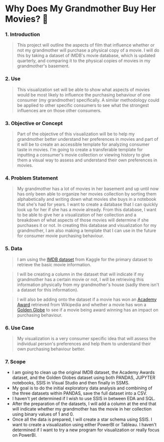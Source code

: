 # **Why Does My Grandmother Buy Her Movies?** :movie_camera:
### **1. Introduction**
> This project will outline the aspects of film that influence whether or not my grandmother will purchase a physical copy of a movie. I will do this by taking a dataset of IMDB's movie database, which is updated quarterly, and comparing it to the physical copies of movies in my grandmother's basement.

### **2. Use**
> This visualization set will be able to show what aspects of movies would be most likely to influence the purchasing behaviour of one consumer (my grandmother) specifically. A similar methodology could be applied to other specific consumers to see what the strongest influences are on those other consumers.

### **3. Objective or Concept**
> Part of the objective of this visualization will be to help my grandmother better understand her preferences in movies and part of it will be to create an accessible template for analyzing consumer taste in movies. I'm going to create a transferable template for inputting a consumer's movie collection or viewing history to give them a visual way to assess and understand their own preferences in movies. 

### **4. Problem Statement**
> My grandmother has a lot of movies in her basement and up until now has only been able to organize her movies collection by sorting them alphabetically and writing down what movies she buys in a notebook that she's had for years. I want to create a database that I can quickly look up for her if she has a movie already. From this database, I want to be able to give her a visualization of her collection and a breakdown of what aspects of those movies will determine if she purchases it or not. In creating this database and visualization for my grandmother, I am also making a template that I can use in the future for consumer movie purchasing behaviour.

### **5. Data**
> I am using the [IMDB dataset](https://www.kaggle.com/datasets/rajugc/imdb-movies-dataset-based-on-genre) from Kaggle for the primary dataset to retrieve the basic movie information. 

> I will be creating a column in the dataset that will indicate if my grandmother has a certain movie or not, I will be retrieving this information physically from my grandmother's house (sadly there isn't a dataset for this information). 

>I will also be adding onto the dataset if a movie has won an [Academy Award](https://en.wikipedia.org/wiki/List_of_Academy_Award-winning_films) retrieved from Wikipedia and whether a movie has won a [Golden Globe](https://en.wikipedia.org/wiki/List_of_Golden_Globe_winners) to see if a movie being award winning has an impact on purchasing behaviour.

### **6. Use Case**
> My visualization is a very consumer specific idea that will assess the individual person's preferences and help them to understand their own purchasing behaviour better.

### **7. Scope**
    
- I am going to clean up the original IMDB dataset, the Academy Awards dataset, and the Golden Globes dataset using both PANDAS, JUPYTER notebooks, SSIS in Visual Studio and then finally in SSMS. 
- My goal is to do the initial exploratory data analysis and combining of the three datasets within PANDAS, save the full dataset into a CSV. 
- I haven't yet determined if I wish to use SSIS in between EDA and SQL. 
- After the preparation of the datasets, I will add a column at the end that will indicate whether my grandmother has the movie in her collection using binary values of 1 and 0.
- Once all the data is prepared, I will create a star schema using SSIS. I want to create a visualization using either PowerBI or Tableau. I haven't determined if I want to try a new program for visualization or really focus on PowerBI.
